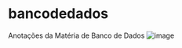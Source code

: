 # bancodedados
Anotações da Matéria de Banco de Dados 
![image](https://user-images.githubusercontent.com/74274788/175750436-4e2c5644-098b-4e19-85e9-782bec013306.png)

